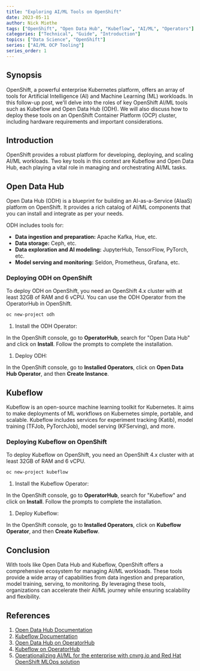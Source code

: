 ```yaml
---
title: "Exploring AI/ML Tools on OpenShift"
date: 2023-05-11
author: Nick Miethe
tags: ["OpenShift", "Open Data Hub", "Kubeflow", "AI/ML", "Operators"]
categories: ["Technical", "Guide", "Introduction"]
topics: ["Data Science", "OpenShift"]
series: ["AI/ML OCP Tooling"]
series_order: 1
---
```


## Synopsis

OpenShift, a powerful enterprise Kubernetes platform, offers an array of tools for Artificial Intelligence (AI) and Machine Learning (ML) workloads. In this follow-up post, we'll delve into the roles of key OpenShift AI/ML tools such as Kubeflow and Open Data Hub (ODH). We will also discuss how to deploy these tools on an OpenShift Container Platform (OCP) cluster, including hardware requirements and important considerations.

## Introduction

OpenShift provides a robust platform for developing, deploying, and scaling AI/ML workloads. Two key tools in this context are Kubeflow and Open Data Hub, each playing a vital role in managing and orchestrating AI/ML tasks.

## Open Data Hub

Open Data Hub (ODH) is a blueprint for building an AI-as-a-Service (AIaaS) platform on OpenShift. It provides a rich catalog of AI/ML components that you can install and integrate as per your needs.

ODH includes tools for:

- **Data ingestion and preparation:** Apache Kafka, Hue, etc.
- **Data storage:** Ceph, etc.
- **Data exploration and AI modeling:** JupyterHub, TensorFlow, PyTorch, etc.
- **Model serving and monitoring:** Seldon, Prometheus, Grafana, etc.

### Deploying ODH on OpenShift

To deploy ODH on OpenShift, you need an OpenShift 4.x cluster with at least 32GB of RAM and 6 vCPU. You can use the ODH Operator from the OperatorHub in OpenShift.

```bash
oc new-project odh
```

1. Install the ODH Operator:

In the OpenShift console, go to **OperatorHub**, search for "Open Data Hub" and click on **Install**. Follow the prompts to complete the installation.

1. Deploy ODH:

In the OpenShift console, go to **Installed Operators**, click on **Open Data Hub Operator**, and then **Create Instance**.

## Kubeflow

Kubeflow is an open-source machine learning toolkit for Kubernetes. It aims to make deployments of ML workflows on Kubernetes simple, portable, and scalable. Kubeflow includes services for experiment tracking (Katib), model training (TFJob, PyTorchJob), model serving (KFServing), and more.

### Deploying Kubeflow on OpenShift

To deploy Kubeflow on OpenShift, you need an OpenShift 4.x cluster with at least 32GB of RAM and 6 vCPU.

```bash
oc new-project kubeflow
```

1. Install the Kubeflow Operator:

In the OpenShift console, go to **OperatorHub**, search for "Kubeflow" and click on **Install**. Follow the prompts to complete the installation.

1. Deploy Kubeflow:

In the OpenShift console, go to **Installed Operators**, click on **Kubeflow Operator**, and then **Create Kubeflow**.

## Conclusion

With tools like Open Data Hub and Kubeflow, OpenShift offers a comprehensive ecosystem for managing AI/ML workloads. These tools provide a wide array of capabilities from data ingestion and preparation, model training, serving, to monitoring. By leveraging these tools, organizations can accelerate their AI/ML journey while ensuring scalability and flexibility.

## References

1. [Open Data Hub Documentation](https://opendatahub.io/docs.html)
2. [Kubeflow Documentation](https://www.kubeflow.org/docs/)
3. [Open Data Hub on OperatorHub](https://operatorhub.io/operator/opendatahub)
4. [Kubeflow on OperatorHub](https://operatorhub.io/operator/kubeflow)
5. [Operationalizing AI/ML for the enterprise with cnvrg.io and Red Hat OpenShift MLOps solution](https://cloud.redhat.com/blog/operationalizing-aiml-for-the-enterprise-with-cnvrg.io-and-red-hat-openshift-mlops-solution)
